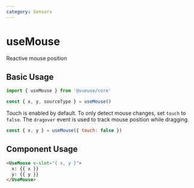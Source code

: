 ```yaml
---
category: Sensors
---
```


# useMouse

Reactive mouse position

## Basic Usage

```js
import { useMouse } from '@vueuse/core'

const { x, y, sourceType } = useMouse()
```

Touch is enabled by default. To only detect mouse changes, set `touch` to `false`.
The `dragover` event is used to track mouse position while dragging.

```js
const { x, y } = useMouse({ touch: false })
```

## Component Usage

```html
<UseMouse v-slot="{ x, y }">
  x: {{ x }}
  y: {{ y }}
</UseMouse>
```
